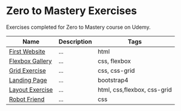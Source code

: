# Zero to Mastery Exercises
Exercises completed for Zero to Mastery course on Udemy.

| Name                  | Description          | Tags                        |
| --------------------- | -------------------- | --------------------------- |
| [First Website](https://github.com/ann-dev/Zero-to-Mastery-Exercises/tree/master/ztm-first-website) | ... | html |
| [Flexbox Gallery](https://github.com/ann-dev/Zero-to-Mastery-Exercises/tree/master/ztm-flexbox-gallery) | ... | css, flexbox |
| [Grid Exercise](https://github.com/ann-dev/Zero-to-Mastery-Exercises/tree/master/ztm-grid-exercise) | ... | css, css-grid |
| [Landing Page](https://github.com/ann-dev/Zero-to-Mastery-Exercises/tree/master/ztm-landing-page) | ... | bootstrap4 |
| [Layout Exercise](https://github.com/ann-dev/Zero-to-Mastery-Exercises/tree/master/ztm-layout-exercise)| ... | html, css,flexbox, css-grid |
| [Robot Friend](https://github.com/ann-dev/Zero-to-Mastery-Exercises/tree/master/ztm-robot-friend) | ... | css |